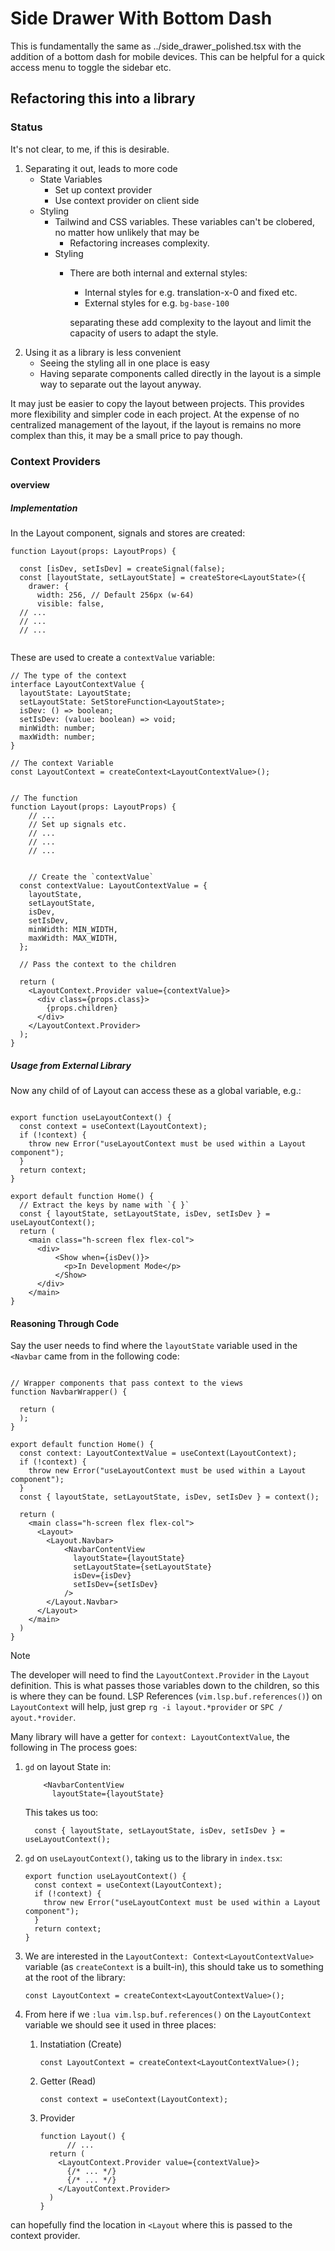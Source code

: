 # Side Drawer With Bottom Dash

This is fundamentally the same as ../side_drawer_polished.tsx with the addition of a bottom dash for mobile devices. This can be helpful for a quick access menu to toggle the sidebar etc.

## Refactoring this into a library
### Status
It's not clear, to me, if this is desirable.

1. Separating it out, leads to more code
    - State Variables
        - Set up context provider
        - Use context provider on client side
    - Styling
        - Tailwind and CSS variables. These variables can't be clobered, no matter how unlikely that may be
            - Refactoring increases complexity.
        - Styling
            - There are both internal and external styles:

                - Internal styles for e.g. translation-x-0 and fixed etc.
                - External styles for e.g. `bg-base-100`

              separating these add complexity to the layout and limit the capacity of users to adapt the style.
2. Using it as a library is less convenient
    - Seeing the styling all in one place is easy
    - Having separate components called directly in the layout is a simple way to separate out the layout anyway.

It may just be easier to copy the layout between projects. This provides more flexibility and simpler code in each project. At the expense of no centralized management of the layout, if the layout is remains no more complex than this, it may be a small price to pay though.



### Context Providers

#### overview
##### Implementation

In the Layout component, signals and stores are created:


```tsx
function Layout(props: LayoutProps) {

  const [isDev, setIsDev] = createSignal(false);
  const [layoutState, setLayoutState] = createStore<LayoutState>({
    drawer: {
      width: 256, // Default 256px (w-64)
      visible: false,
  // ...
  // ...
  // ...


```

These are used to create a `contextValue` variable:


```tsx
// The type of the context
interface LayoutContextValue {
  layoutState: LayoutState;
  setLayoutState: SetStoreFunction<LayoutState>;
  isDev: () => boolean;
  setIsDev: (value: boolean) => void;
  minWidth: number;
  maxWidth: number;
}

// The context Variable
const LayoutContext = createContext<LayoutContextValue>();


// The function
function Layout(props: LayoutProps) {
    // ...
    // Set up signals etc.
    // ...
    // ...
    // ...


    // Create the `contextValue`
  const contextValue: LayoutContextValue = {
    layoutState,
    setLayoutState,
    isDev,
    setIsDev,
    minWidth: MIN_WIDTH,
    maxWidth: MAX_WIDTH,
  };

  // Pass the context to the children

  return (
    <LayoutContext.Provider value={contextValue}>
      <div class={props.class}>
        {props.children}
      </div>
    </LayoutContext.Provider>
  );
}

```


##### Usage from External Library
Now any child of of Layout can access these as a global variable, e.g.:


```tsx

export function useLayoutContext() {
  const context = useContext(LayoutContext);
  if (!context) {
    throw new Error("useLayoutContext must be used within a Layout component");
  }
  return context;
}

export default function Home() {
  // Extract the keys by name with `{ }`
  const { layoutState, setLayoutState, isDev, setIsDev } = useLayoutContext();
  return (
    <main class="h-screen flex flex-col">
      <div>
          <Show when={isDev()}>
            <p>In Development Mode</p>
          </Show>
      </div>
    </main>
}

```

#### Reasoning Through Code

Say the user needs to find where the `layoutState` variable used in the `<Navbar` came from in the following code:

```tsx

// Wrapper components that pass context to the views
function NavbarWrapper() {

  return (
  );
}

export default function Home() {
  const context: LayoutContextValue = useContext(LayoutContext);
  if (!context) {
    throw new Error("useLayoutContext must be used within a Layout component");
  }
  const { layoutState, setLayoutState, isDev, setIsDev } = context();

  return (
    <main class="h-screen flex flex-col">
      <Layout>
        <Layout.Navbar>
            <NavbarContentView
              layoutState={layoutState}
              setLayoutState={setLayoutState}
              isDev={isDev}
              setIsDev={setIsDev}
            />
        </Layout.Navbar>
      </Layout>
    </main>
  )
}

```

> [!NOTE]
> The developer will need to find the `LayoutContext.Provider` in the `Layout` definition. This is what passes those variables down to the children, so this is where they can be found. LSP References (`vim.lsp.buf.references()`) on `LayoutContext` will help, just grep `rg -i layout.*provider` or `SPC / ayout.*rovider`.


Many library will have a getter for `context: LayoutContextValue`, the following in
The process goes:

1. `gd` on layout State in:

    ```tsx
        <NavbarContentView
          layoutState={layoutState}
    ```

    This takes us too:

    ```tsx
      const { layoutState, setLayoutState, isDev, setIsDev } = useLayoutContext();
    ```


2. `gd` on `useLayoutContext()`, taking us to the library in `index.tsx`:

   ```tsx
   export function useLayoutContext() {
     const context = useContext(LayoutContext);
     if (!context) {
       throw new Error("useLayoutContext must be used within a Layout component");
     }
     return context;
   }

   ```


3. We are interested in the `LayoutContext: Context<LayoutContextValue>` variable (as `createContext` is a built-in), this should take us to something at the root of the library:

    ```tsx
    const LayoutContext = createContext<LayoutContextValue>();
    ```

4. From here if we `:lua vim.lsp.buf.references()` on the `LayoutContext` variable we should see it used in three places:


    1. Instatiation (Create)
        ```tsx
        const LayoutContext = createContext<LayoutContextValue>();
        ```
    2. Getter (Read)
        ```tsx
        const context = useContext(LayoutContext);
        ```
    3. Provider
        ```tsx
        function Layout() {
              // ...
          return (
            <LayoutContext.Provider value={contextValue}>
              {/* ... */}
              {/* ... */}
            </LayoutContext.Provider>
          )
        }

        ```



can hopefully find the location in `<Layout` where this is passed to the context provider.


